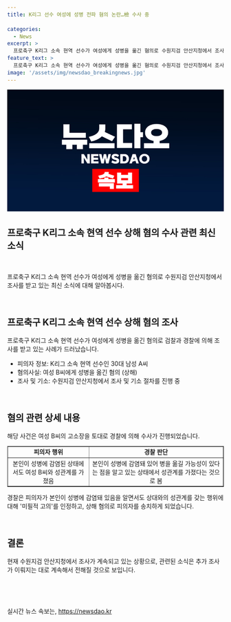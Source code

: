 ```yaml
---
title: K리그 선수 여성에 성병 전파 혐의 논란…檢 수사 중

categories:
  - News
excerpt: >
  프로축구 K리그 소속 현역 선수가 여성에게 성병을 옮긴 혐의로 수원지검 안산지청에서 조사를 받고 있다. 경기 시흥경찰서는 상해 혐의로 30대 남성 A씨를 지난 5월 불구속 송치했으며, A씨는 본인이 성병에 감염된 상태라는 점을 알면서 여성 B씨와 성관계를 가졌다는 주장이 제기되었다. 경찰은 A씨에 대해 미필적 고의가 있다고 보고 상해 혐의를 적용하고 있다. 해당 사건은 여성이 고소장을 제출하면서 수사가 이뤄지게 되었다. (150자)
feature_text: >
  프로축구 K리그 소속 현역 선수가 여성에게 성병을 옮긴 혐의로 수원지검 안산지청에서 조사를 받고 있다. 경기 시흥경찰서는 상해 혐의로 30대 남성 A씨를 지난 5월 불구속 송치했으며, A씨는 본인이 성병에 감염된 상태라는 점을 알면서 여성 B씨와 성관계를 가졌다는 주장이 제기되었다. 경찰은 A씨에 대해 미필적 고의가 있다고 보고 상해 혐의를 적용하고 있다. 해당 사건은 여성이 고소장을 제출하면서 수사가 이뤄지게 되었다. (150자)
image: '/assets/img/newsdao_breakingnews.jpg'
---
```


<p><img src="/assets/img/newsdao_breakingnews.jpg" alt="cryptoinkorea 속보" /></p>

<h2>프로축구 K리그 소속 현역 선수 상해 혐의 수사 관련 최신 소식</h2>

<p data-ke-size="size16">&nbsp;</p>

<p>프로축구 K리그 소속 현역 선수가 여성에게 성병을 옮긴 혐의로 수원지검 안산지청에서 조사를 받고 있는 최신 소식에 대해 알아봅시다.</p>

<p data-ke-size="size16">&nbsp;</p>

<h2 data-ke-size="size26">프로축구 K리그 소속 현역 선수 상해 혐의 조사</h2>

<p data-ke-size="size16">프로축구 K리그 소속 현역 선수가 여성에게 성병을 옮긴 혐의로 검찰과 경찰에 의해 조사를 받고 있는 사례가 드러났습니다.</p>

<ul>
  <li>피의자 정보: K리그 소속 현역 선수인 30대 남성 A씨</li>
  <li>혐의사실: 여성 B씨에게 성병을 옮긴 혐의 (상해)</li>
  <li>조사 및 기소: 수원지검 안산지청에서 조사 및 기소 절차를 진행 중</li>
</ul>

<p data-ke-size="size16">&nbsp;</p>

<h2 data-ke-size="size26">혐의 관련 상세 내용</h2>

<p data-ke-size="size16">해당 사건은 여성 B씨의 고소장을 토대로 경찰에 의해 수사가 진행되었습니다.</p>

<table style="width: 100%;" border="1">
<tbody>
<tr>
<td style="text-align: center; height: 17px;"><b>피의자 행위</b></td>
<td style="text-align: center; height: 17px;"><b>경찰 판단</b></td>
</tr>
<tr>
<td style="text-align: center; height: 17px;">본인이 성병에 감염된 상태에서도 여성 B씨와 성관계를 가졌음</td>
<td style="text-align: center; height: 17px;">본인이 성병에 감염돼 있어 병을 옮길 가능성이 있다는 점을 알고 있는 상태에서 성관계를 가졌다는 것으로 봄</td>
</tr>
</tbody>
</table>

<p data-ke-size="size16">경찰은 피의자가 본인이 성병에 감염돼 있음을 알면서도 상대와의 성관계를 갖는 행위에 대해 '미필적 고의'를 인정하고, 상해 혐의로 피의자를 송치하게 되었습니다.</p>

<p data-ke-size="size16">&nbsp;</p>

<h2 data-ke-size="size26">결론</h2>

<p data-ke-size="size16">현재 수원지검 안산지청에서 조사가 계속되고 있는 상황으로, 관련된 소식은 추가 조사가 이뤄지는 대로 계속해서 전해질 것으로 보입니다.</p>

<p data-ke-size="size16">&nbsp;</p>

<p data-ke-size="size16">&nbsp;</p>
실시간 뉴스 속보는, <a href="https://newsdao.kr" rel="dofollow">https://newsdao.kr</a>


